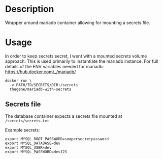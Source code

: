 # Description
Wrapper around mariadb container allowing for mounting a secrets file.

# Usage
In order to keep secrets secret, I went with a mounted secrets volume approach.
This is used primarily to instantiate the mariadb instance. For full details
of the ENV variables needed for mariadb: https://hub.docker.com/_/mariadb/

```
docker run \
  -v PATH/TO/SECRETS/DIR:/secrets
  thegene/mariadb-with-secrets
```

## Secrets file
The database container expects a secrets file mounted at `/secrets/secrets.txt`

Example secrets:
```
export MYSQL_ROOT_PASSWORD=soopersecretpassword
export MYSQL_DATABASE=dev
export MYSQL_USER=dev
export MYSQL_PASSWORD=dev123
```
